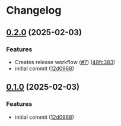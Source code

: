 # Changelog

## [0.2.0](https://github.com/Animalmix55/corycherven.com/compare/web-home-spa-v0.1.0...web-home-spa-v0.2.0) (2025-02-03)


### Features

* Creates release workflow ([#7](https://github.com/Animalmix55/corycherven.com/issues/7)) ([48fc383](https://github.com/Animalmix55/corycherven.com/commit/48fc383481c727c8ffa05586be00b10d8a700e72))
* initial commit ([12d0968](https://github.com/Animalmix55/corycherven.com/commit/12d09688f7e44c286d460ed506e81381c38994c6))

## [0.1.0](https://github.com/Animalmix55/corycherven.com/compare/web-home-spa-v0.0.1...web-home-spa-v0.1.0) (2025-02-03)


### Features

* initial commit ([12d0968](https://github.com/Animalmix55/corycherven.com/commit/12d09688f7e44c286d460ed506e81381c38994c6))

